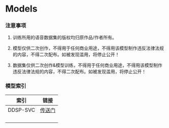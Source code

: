 # Models
### 注意事项

1. 训练所用的语音数据集的版权均归原作品/作者所有。
2. 模型仅供二次创作，不得用于任何商业用途，不得用该模型制作违反法律法规的内容，不得二次配布。如被发现滥用，将停止公开！

3. 数据集仅供二次创作&模型训练，不得用于任何商业用途，不得用该模型制作违反法律法规的内容，不得二次配布。如被发现滥用，将停止公开！

### 模型索引

|   索引   |                             链接                             |
| :------: | :----------------------------------------------------------: |
| DDSP-SVC | [传送门](https://github.com/AI-Hobbyist/Models/blob/main/DDSP-SVC/README.md) |
|          |                                                              |
|          |                                                              |
|          |                                                              |
|          |                                                              |

